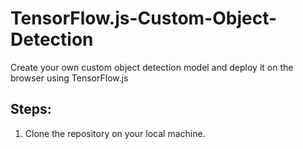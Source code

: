 # TensorFlow.js-Custom-Object-Detection
Create your own custom object detection model and deploy it on the browser using TensorFlow.js

## Steps:

1. Clone the repository on your local machine.
